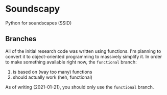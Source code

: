 # Soundscapy
Python for soundscapes (SSID)

## Branches
All of the initial research code was written using functions. I'm planning to convert it to object-oriented programming to massively simplify it. In order to make something available right now, the `functional` branch: 
1. is based on (way too many) functions
2. should actually work (heh, functional)

As of writing (2021-01-21), you should only use the `functional` branch.
